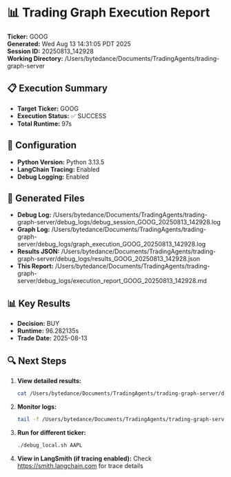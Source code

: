 # 📊 Trading Graph Execution Report

**Ticker:** GOOG  
**Generated:** Wed Aug 13 14:31:05 PDT 2025  
**Session ID:** 20250813_142928  
**Working Directory:** /Users/bytedance/Documents/TradingAgents/trading-graph-server

## 📋 Execution Summary

- **Target Ticker:** GOOG
- **Execution Status:** ✅ SUCCESS
- **Total Runtime:** 97s

## 🔧 Configuration

- **Python Version:** Python 3.13.5
- **LangChain Tracing:** Enabled
- **Debug Logging:** Enabled

## 📂 Generated Files

- **Debug Log:** /Users/bytedance/Documents/TradingAgents/trading-graph-server/debug_logs/debug_session_GOOG_20250813_142928.log
- **Graph Log:** /Users/bytedance/Documents/TradingAgents/trading-graph-server/debug_logs/graph_execution_GOOG_20250813_142928.log  
- **Results JSON:** /Users/bytedance/Documents/TradingAgents/trading-graph-server/debug_logs/results_GOOG_20250813_142928.json
- **This Report:** /Users/bytedance/Documents/TradingAgents/trading-graph-server/debug_logs/execution_report_GOOG_20250813_142928.md

## 📊 Key Results

- **Decision:** BUY
- **Runtime:** 96.282135s
- **Trade Date:** 2025-08-13

## 🔍 Next Steps

1. **View detailed results:**
   ```bash
   cat /Users/bytedance/Documents/TradingAgents/trading-graph-server/debug_logs/results_GOOG_20250813_142928.json | jq .
   ```

2. **Monitor logs:**
   ```bash
   tail -f /Users/bytedance/Documents/TradingAgents/trading-graph-server/debug_logs/graph_execution_GOOG_20250813_142928.log
   ```

3. **Run for different ticker:**
   ```bash
   ./debug_local.sh AAPL
   ```

4. **View in LangSmith (if tracing enabled):**
   Check https://smith.langchain.com for trace details

